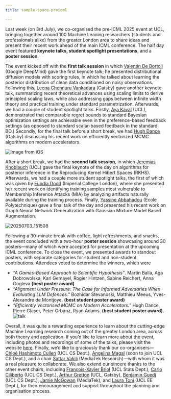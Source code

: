 ```yaml
---
title: sample-space-preicml

---
```


Last week (on 3rd July), we co-organised the pre-ICML 2025 event at UCL, bringing together around 100 Machine Leaning researchers (students and professionals alike) from the greater London area to share ideas and present their recent work ahead of the main ICML conference. The half day event featured **keynote talks, student spotlight presentations**, and a **poster session**.

The event kicked off with the **first talk session** in which [Valentin De Bortoli](https://vdeborto.github.io) (Google DeepMind) gave the first keynote talk; he presented distributional diffusion models with scoring rules, in which he talked about learning the posterior distribution of clean data conditioned on noisy observations. Following this, [Leena Chennuru Vankadara](https://leenacvankadara.com) (Gatsby) gave another keynote talk, summarizing recent theoretical advances using scaling limits to derive principled scaling laws, while also addressing gaps between infinite width theory and practical training under standard parametrization. Afterwards, we had a couple of student spotlight talks. Firstly, [Aya Kayal](https://lasp-ucl.github.io/author/aya-kayal/) (UCL), demonstrated that comparable regret bounds to standard Bayesian optimization settings are achievable even in the preference-based feedback settings (as opposed to standard scalar-based feedback in the standard BO.) Secondly, for the final talk before a short break, we had [Hugh Dance](https://hwdance.github.io) (Gatsby) discussing his recent work on efficiently vectorized MCMC algorithms on modern accelerators.

![Image from iOS](https://hackmd.io/_uploads/BkuzQlnBgx.jpg)

After a short break, we had the **second talk session**, in which [Jeremias Knoblauch](https://jeremiasknoblauch.github.io) (UCL) gave the final keynote of the day on algorithms for posterior inference in the Reproducing Kernel Hibert Spaces (RKHS). Afterwards, we had a couple more student spotlight talks, the first of which was given by [Euodia Dodd](https://cpg.doc.ic.ac.uk/team/euodia/) (Imperial College London), where she presented her recent work on identifying training samples most vulnerable to Membership Inference Attacks (MIA) by analyzing artifacts naturally available during the training process. Finally, [Yassine Abbahadou](https://abbahaddou.github.io) (Ecole Polytechnique) gave a final talk of the day and presented his recent work on Graph Neural Network Generalization with Gaussian Mixture Model Based Augmentation.

![20250703_151508](https://hackmd.io/_uploads/r1_7rl3Hgg.jpg)


Following a 30-minute break with coffee, light refreshments, and snacks, the event concluded with a two-hour **poster session** showcasing around 30 posters—many of which were accepted for presentation at the upcoming ICML conference. To close the event, we presented awards to standout posters, with separate categories for student and non-student contributions. Attendees voted to determine the winners, which were
-	_“A Games-Based Approach to Scientific Hypothesis”_. Martin Balla, Aga Dobrowolska, Karl Gemayel, Rogier Hintzen, Sabine Reichert, Anna Gogleva  __(best poster award)__
-	_“Alignment Under Pressure: The Case for Informed Adversaries When Evaluating LLM Defences.”_ Bozhidar Stevanoski, Matthieu Meeus, Yves-Alexandre de Montjoye. __(best student poster award)__
- _“Efficiently Vectorised MCMC on Modern Accelerators.”_ Hugh Dance, Pierre Glaser, Peter Orbanz, Ryan Adams. __(best student poster award)__.
![talk](https://hackmd.io/_uploads/rJO1WUhHxl.jpg)


Overall, it was quite a rewarding experience to learn about the cutting-edge Machine Learning research coming out of the greater London area, across both theory and application. If you’d like to learn more about the event, including photos and recordings of some of the talks, please visit the website [here](https://sites.google.com/view/pre-icml-london-2025). Finally, we’d like to graciously thank our co-organisers—[Chloé Hashimoto Cullen](https://hashimotocullen.github.io) (UCL CS Dept.), [Angelina Magal](https://www.linkedin.com/in/angelina-magal-65096565/?originalSubdomain=uk) (soon to join UCL CS Dept.), and a chair [Sattar Vakili](https://sattar-vakili.github.io) (MediaTek Research)—with whom it was a real pleasure to collaborate. We also extend our sincere thanks to the other event chairs, including [François-Xavier Briol](https://fxbriol.github.io) (UCL Stats Dept.), [Carlo Ciliberto](https://cciliber.github.io) (UCL CS Dept.), [Arthur Gretton](https://www.gatsby.ucl.ac.uk/~gretton/) (UCL, Gatsby), [Benjamin Guedj](https://bguedj.github.io) (UCL CS Dept.), [Jamie McGowan](https://jamie-mcg.github.io) (MediaTek), and [Laura Toni](https://lasp-ucl.github.io/author/laura-toni/) (UCL EE Dept.), for their encouragement and support throughout the planning and organisation process.
